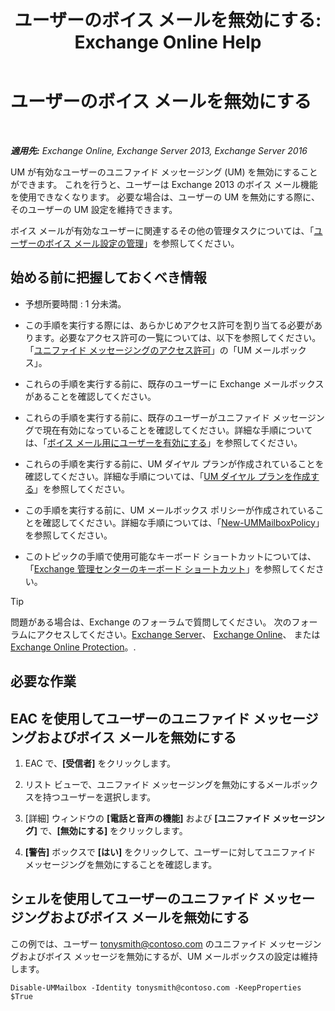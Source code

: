 ﻿---
title: 'ユーザーのボイス メールを無効にする: Exchange Online Help'
TOCTitle: ユーザーのボイス メールを無効にする
ms:assetid: cecc9c0d-377d-489e-9db4-d487e9c0b552
ms:mtpsurl: https://technet.microsoft.com/ja-jp/library/Bb124691(v=EXCHG.150)
ms:contentKeyID: 49896483
ms.date: 05/22/2018
mtps_version: v=EXCHG.150
ms.translationtype: HT
---

# ユーザーのボイス メールを無効にする

 

_**適用先:** Exchange Online, Exchange Server 2013, Exchange Server 2016_

UM が有効なユーザーのユニファイド メッセージング (UM) を無効にすることができます。 これを行うと、ユーザーは Exchange 2013 のボイス メール機能を使用できなくなります。 必要な場合は、ユーザーの UM を無効にする際に、そのユーザーの UM 設定を維持できます。

ボイス メールが有効なユーザーに関連するその他の管理タスクについては、「[ユーザーのボイス メール設定の管理](manage-voice-mail-settings-for-a-user-exchange-2013-help.md)」を参照してください。

## 始める前に把握しておくべき情報

  - 予想所要時間 : 1 分未満。

  - この手順を実行する際には、あらかじめアクセス許可を割り当てる必要があります。必要なアクセス許可の一覧については、以下を参照してください。「[ユニファイド メッセージングのアクセス許可](unified-messaging-permissions-exchange-2013-help.md)」の「UM メールボックス」。

  - これらの手順を実行する前に、既存のユーザーに Exchange メールボックスがあることを確認してください。

  - これらの手順を実行する前に、既存のユーザーがユニファイド メッセージングで現在有効になっていることを確認してください。詳細な手順については、「[ボイス メール用にユーザーを有効にする](enable-a-user-for-voice-mail-exchange-2013-help.md)」を参照してください。

  - これらの手順を実行する前に、UM ダイヤル プランが作成されていることを確認してください。詳細な手順については、「[UM ダイヤル プランを作成する](create-a-um-dial-plan-exchange-2013-help.md)」を参照してください。

  - この手順を実行する前に、UM メールボックス ポリシーが作成されていることを確認してください。詳細な手順については、「[New-UMMailboxPolicy](https://technet.microsoft.com/ja-jp/library/aa998300\(v=exchg.150\))」を参照してください。

  - このトピックの手順で使用可能なキーボード ショートカットについては、「[Exchange 管理センターのキーボード ショートカット](keyboard-shortcuts-in-the-exchange-admin-center-exchange-online-protection-help.md)」を参照してください。


> [!TIP]
> 問題がある場合は、Exchange のフォーラムで質問してください。 次のフォーラムにアクセスしてください。<A href="https://go.microsoft.com/fwlink/p/?linkid=60612">Exchange Server</A>、 <A href="https://go.microsoft.com/fwlink/p/?linkid=267542">Exchange Online</A>、 または <A href="https://go.microsoft.com/fwlink/p/?linkid=285351">Exchange Online Protection</A>。.



## 必要な作業

## EAC を使用してユーザーのユニファイド メッセージングおよびボイス メールを無効にする

1.  EAC で、**\[受信者\]** をクリックします。

2.  リスト ビューで、ユニファイド メッセージングを無効にするメールボックスを持つユーザーを選択します。

3.  \[詳細\] ウィンドウの **\[電話と音声の機能\]** および **\[ユニファイド メッセージング\]** で、**\[無効にする\]** をクリックします。

4.  **\[警告\]** ボックスで **\[はい\]** をクリックして、ユーザーに対してユニファイド メッセージングを無効にすることを確認します。

## シェルを使用してユーザーのユニファイド メッセージングおよびボイス メールを無効にする

この例では、ユーザー tonysmith@contoso.com のユニファイド メッセージングおよびボイス メッセージを無効にするが、UM メールボックスの設定は維持します。

    Disable-UMMailbox -Identity tonysmith@contoso.com -KeepProperties $True

